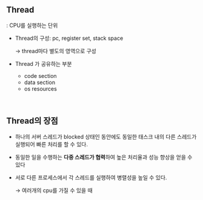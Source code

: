 ## Thread

: CPU를 실행하는 단위

- Thread의 구성: pc, register set, stack space
    
    → thread마다 별도의 영역으로 구성
    
- Thread 가 공유하는 부분
    - code section
    - data section
    - os resources
    
<br>

## Thread의 장점

- 하나의 서버 스레드가 blocked 상태인 동안에도 동일한 태스크 내의 다른 스레드가 실행되어 빠른 처리를 할 수 있다.
- 동일한 일을 수행하는 **다중 스레드가 협력**하여 높은 처리율과 성능 향상을 얻을 수 있다
- 서로 다른 프로세스에서 각 스레드를 실행하여 병렬성을 높일 수 있다.
    
    → 여러개의 cpu를 가질 수 있을 때
